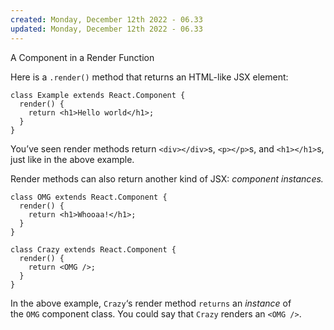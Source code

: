 ```yaml
---
created: Monday, December 12th 2022 - 06.33
updated: Monday, December 12th 2022 - 06.33
---
```

A Component in a Render Function

Here is a `.render()` method that returns an HTML-like JSX element:

```JSX
class Example extends React.Component {
  render() {
    return <h1>Hello world</h1>;
  }
}
```

You’ve seen render methods return `<div></div>`s, `<p></p>`s, and `<h1></h1>`s, just like in the above example.

Render methods can also return another kind of JSX: _component instances._

```JSX
class OMG extends React.Component {
  render() {
    return <h1>Whooaa!</h1>;
  }
}
 
class Crazy extends React.Component {
  render() {
    return <OMG />;
  }
}
```

In the above example, `Crazy`‘s render method `returns` an _instance_ of the `OMG` component class. You could say that `Crazy` renders an `<OMG />`.